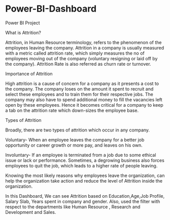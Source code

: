 # Power-BI-Dashboard
Power BI Project

What is Attrition?

Attrition, in Human Resource terminology, refers to the phenomenon of the employees leaving the company. Attrition in a company is usually measured with a metric called attrition rate, which simply measures the no of employees moving out of the company (voluntary resigning or laid off by the company). Attrition Rate is also referred as churn rate or turnover.


Importance of Attrition

High attrition is a cause of concern for a company as it presents a cost to the company. The company loses on the amount it spent to recruit and select these employees and to train them for their respective jobs. The company may also have to spend additional money to fill the vacancies left open by these employees. Hence it becomes critical for a company to keep a tab on the attrition rate which down-sizes the employee base.

Types of Attrition

Broadly, there are two types of attrition which occur in any company.

Voluntary- When an employee leaves the company for a better job opportunity or career growth or more pay, and leaves on his own.

Involuntary- If an employee is terminated from a job due to some ethical issue or lack or performance. Sometimes, a degrowing business also forces employees to quit the job, which leads to a higher rate of people leaving.



Knowing the most likely reasons why employees leave the organization, can help the organization take action and reduce the level of Attrition inside the organization.

In this Dashboard, We can see Attrition based on Education,Age,Job Profile, Salary Slab, Years spent in company and gender.
Also, used the filter with respect to the departments like Human Resource , Research and Development and Sales.

